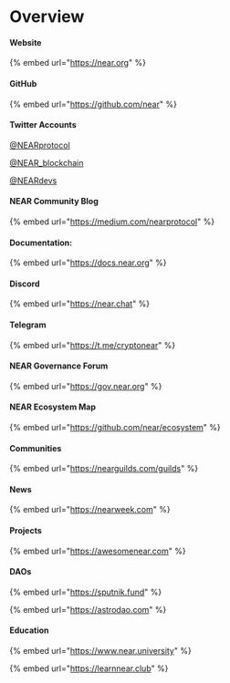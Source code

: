 # Overview

#### Website

{% embed url="https://near.org" %}

#### GitHub

{% embed url="https://github.com/near" %}

#### Twitter Accounts

[@NEARprotocol](https://twitter.com/NEARprotocol)

[@NEAR\_blockchain](https://twitter.com/NEAR\_blockchain)

[@NEARdevs](https://twitter.com/NEARdevs)

#### NEAR Community Blog

{% embed url="https://medium.com/nearprotocol" %}

#### Documentation:

{% embed url="https://docs.near.org" %}

#### Discord

{% embed url="https://near.chat" %}

#### Telegram

{% embed url="https://t.me/cryptonear" %}

#### NEAR Governance Forum

{% embed url="https://gov.near.org" %}

#### NEAR Ecosystem Map

{% embed url="https://github.com/near/ecosystem" %}

#### Communities

{% embed url="https://nearguilds.com/guilds" %}

#### News

{% embed url="https://nearweek.com" %}

#### Projects

{% embed url="https://awesomenear.com" %}

#### DAOs

{% embed url="https://sputnik.fund" %}

{% embed url="https://astrodao.com" %}

#### Education

{% embed url="https://www.near.university" %}

{% embed url="https://learnnear.club" %}
